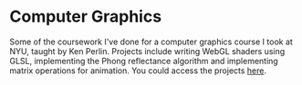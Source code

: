 Computer Graphics
==========

Some of the coursework I've done for a computer graphics course I took at NYU, taught by Ken Perlin. Projects include writing WebGL shaders using GLSL, implementing the Phong reflectance algorithm and implementing matrix operations for animation. You could access the projects [here](http://chrisjimenez.github.io/computergraphics/).
